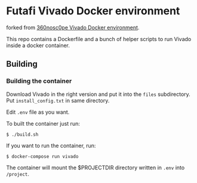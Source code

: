 Futafi Vivado Docker environment
====================================
forked from [360nosc0pe Vivado Docker environment](https://github.com/360nosc0pe/docker_vivado).

This repo contains a Dockerfile and a bunch of helper scripts to run Vivado inside a docker container.

Building
--------

### Building the container

Download Vivado in the right version and put it into the `files` subdirectory.
Put `install_config.txt` in same directory.

Edit `.env` file as you want.

To built the container just run:

    $ ./build.sh

If you want to run the container, run:

    $ docker-compose run vivado

The container will mount the $PROJECTDIR directory written in `.env` into `/project`.
